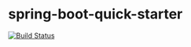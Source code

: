 spring-boot-quick-starter
=========================================
[![Build Status](https://travis-ci.org/liangshengzh/spring-boot-quick-starter.svg?branch=master)](https://travis-ci.org/liangshengzh/spring-boot-quick-starter)
